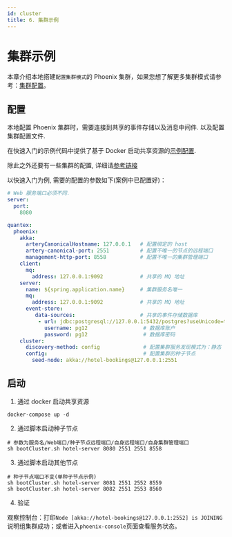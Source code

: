 ```yaml
---
id: cluster
title: 6. 集群示例
---
```


# 集群示例

本章介绍本地搭建`配置集群模式`的 Phoenix 集群，如果您想了解更多集群模式请参考：[集群配置](../../02-phoenix-core/08-cluster.md)。

## 配置
本地配置 Phoenix 集群时，需要连接到共享的事件存储以及消息中间件. 以及配置集群配置文件.

在快速入门的示例代码中提供了基于 Docker 启动共享资源的[示例配置](https://github.com/PhoenixIQ/hotel-booking/blob/main/docker-compose.yml). 

除此之外还要有一些集群的配置, 详细请[参考链接](https://phoenix.iquantex.com/docs/phoenix-2.x/phoenix-core/phoenix-cluster-manager#%E9%9B%86%E7%BE%A4%E9%85%8D%E7%BD%AE)

以快速入门为例, 需要的配置的参数如下(案例中已配置好)：

```yaml
# Web 服务端口必须不同.
server: 
  port: 
    8080

quantex:
  phoenix:
    akka:
      arteryCanonicalHostname: 127.0.0.1   # 配置绑定的 host
      artery-canonical-port: 2551          # 配置不唯一的节点的远程端口
      management-http-port: 8558           # 配置不唯一的集群管理端口
    client:
      mq:
        address: 127.0.0.1:9092            # 共享的 MQ 地址            
    server:
      name: ${spring.application.name}     # 集群服务名唯一
      mq:
        address: 127.0.0.1:9092            # 共享的 MQ 地址       
      event-store:
         data-sources:                     # 共享的事件存储数据库
          - url: jdbc:postgresql://127.0.0.1:5432/postgres?useUnicode=true&characterEncoding=utf-8&verifyServerCertificate=false&useSSL=false&requireSSL=false
            username: pg12                  # 数据库账户
            password: pg12                  # 数据库密码
    cluster:       
      discovery-method: config              # 配置集群服务发现模式为：静态 
      config:                               # 配置集群的种子节点
        seed-node: akka://hotel-bookings@127.0.0.1:2551
```

## 启动

1. 通过 docker 启动共享资源

```shell
docker-compose up -d
```

2. 通过脚本启动种子节点
```shell
# 参数为服务名/Web端口/种子节点远程端口/自身远程端口/自身集群管理端口
sh bootCluster.sh hotel-server 8080 2551 2551 8558
```

3. 通过脚本启动其他节点

```shell
# 种子节点端口不变(单种子节点示例)
sh bootCluster.sh hotel-server 8081 2551 2552 8559
sh bootCluster.sh hotel-server 8082 2551 2553 8560
```

4. 验证

观察控制台：打印`Node [akka://hotel-bookings@127.0.0.1:2552] is JOINING` 说明组集群成功；或者进入`phoenix-console`页面查看服务状态。


